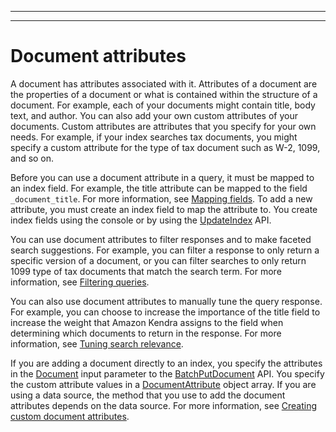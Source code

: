 --------

--------

# Document attributes<a name="hiw-document-attributes"></a>

A document has attributes associated with it\. Attributes of a document are the properties of a document or what is contained within the structure of a document\. For example, each of your documents might contain title, body text, and author\. You can also add your own custom attributes of your documents\. Custom attributes are attributes that you specify for your own needs\. For example, if your index searches tax documents, you might specify a custom attribute for the type of tax document such as W\-2, 1099, and so on\.

Before you can use a document attribute in a query, it must be mapped to an index field\. For example, the title attribute can be mapped to the field `_document_title`\. For more information, see [Mapping fields](https://docs.aws.amazon.com/kendra/latest/dg/field-mapping.html)\. To add a new attribute, you must create an index field to map the attribute to\. You create index fields using the console or by using the [UpdateIndex](https://docs.aws.amazon.com/kendra/latest/dg/API_UpdateIndex.html) API\.

You can use document attributes to filter responses and to make faceted search suggestions\. For example, you can filter a response to only return a specific version of a document, or you can filter searches to only return 1099 type of tax documents that match the search term\. For more information, see [Filtering queries](https://docs.aws.amazon.com/kendra/latest/dg/filtering.html)\.

You can also use document attributes to manually tune the query response\. For example, you can choose to increase the importance of the title field to increase the weight that Amazon Kendra assigns to the field when determining which documents to return in the response\. For more information, see [Tuning search relevance](https://docs.aws.amazon.com/kendra/latest/dg/tuning.html)\.

If you are adding a document directly to an index, you specify the attributes in the [Document](https://docs.aws.amazon.com/kendra/latest/dg/API_Document.html) input parameter to the [BatchPutDocument](API_BatchPutDocument.md) API\. You specify the custom attribute values in a [DocumentAttribute](API_DocumentAttribute.md) object array\. If you are using a data source, the method that you use to add the document attributes depends on the data source\. For more information, see [Creating custom document attributes](custom-attributes.md)\.
